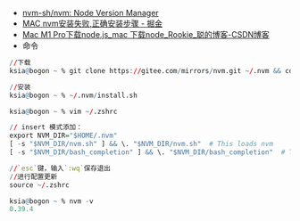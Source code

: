 - [nvm-sh/nvm: Node Version Manager ](https://github.com/nvm-sh/nvm)
- [MAC nvm安装失败,正确安装步骤 - 掘金](https://juejin.cn/post/7075600154635534344)
- [Mac M1 Pro下载node.js_mac 下载node_Rookie_聪的博客-CSDN博客](https://blog.csdn.net/weixin_46678290/article/details/128508766?utm_medium=distribute.pc_relevant.none-task-blog-2~default~baidujs_baidulandingword~default-0-128508766-blog-131663483.235%5Ev38%5Epc_relevant_default_base&spm=1001.2101.3001.4242.1&utm_relevant_index=3)
- 命令
```r
//下载
ksia@bogon ~ % git clone https://gitee.com/mirrors/nvm.git ~/.nvm && cd ~/.nvm && git checkout `git describe --abbrev=0 --tags`

//安装
ksia@bogon ~ % ~/.nvm/install.sh

```


```r
ksia@bogon ~ % vim ~/.zshrc

// insert 模式添加：
export NVM_DIR="$HOME/.nvm"
[ -s "$NVM_DIR/nvm.sh" ] && \. "$NVM_DIR/nvm.sh"  # This loads nvm
[ -s "$NVM_DIR/bash_completion" ] && \. "$NVM_DIR/bash_completion"  # This loads nvm bash_completion

//`esc`键，输入`:wq`保存退出
//进行配置更新
source ~/.zshrc

```

```r
ksia@bogon ~ % nvm -v
0.39.4
```